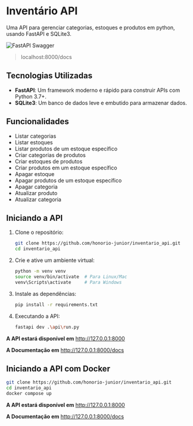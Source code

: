 # Inventário API

Uma API para gerenciar categorias, estoques e produtos em python, usando FastAPI e SQLite3.

![FastAPI Swagger](https://i.imgur.com/oekkSUN.png)

> localhost:8000/docs

## Tecnologias Utilizadas

- **FastAPI**: Um framework moderno e rápido para construir APIs com Python 3.7+.
- **SQLite3**: Um banco de dados leve e embutido para armazenar dados.

## Funcionalidades

- Listar categorias
- Listar estoques
- Listar produtos de um estoque específico
- Criar categorias de produtos
- Criar estoques de produtos
- Criar produtos em um estoque específico
- Apagar estoque
- Apagar produtos de um estoque específico
- Apagar categoria
- Atualizar produto
- Atualizar categoria

## Iniciando a API

1. Clone o repositório:

   ```bash
   git clone https://github.com/honorio-junior/inventario_api.git
   cd inventario_api
   ```
2. Crie e ative um ambiente virtual:

    ```bash
    python -m venv venv
    source venv/bin/activate  # Para Linux/Mac
    venv\Scripts\activate     # Para Windows
    ```
3. Instale as dependências:

    ```bash
    pip install -r requirements.txt
    ```

4. Executando a API:

    ```bash
    fastapi dev .\api\run.py
    ```
**A API estará disponível em** http://127.0.0.1:8000

**A Documentação em** http://127.0.0.1:8000/docs

## Iniciando a API com Docker
```bash
git clone https://github.com/honorio-junior/inventario_api.git
cd inventario_api
docker compose up
```
**A API estará disponível em** http://127.0.0.1:8000

**A Documentação em** http://127.0.0.1:8000/docs
